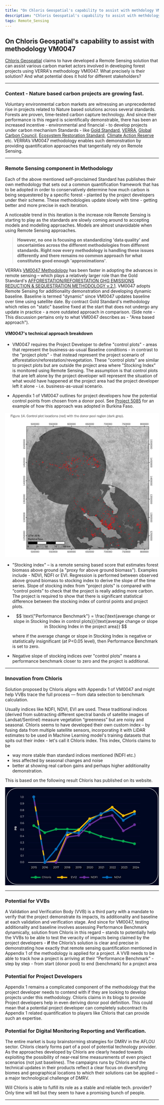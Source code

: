 ```yaml
---
title: "On Chloris Geospatial's capability to assist with methdology VM0047"
description: "Chloris Geospatial's capability to assist with methdology VM0047"
tags: Remote_Sensing 
---
```


## On Chloris Geospatial's capability to assist with methodology VM0047

[Chloris Geospatial](https://www.chloris.earth/about-us) claims to have developed a Remote Sensing solution that can assist various carbon market actors involved in developing forest projects using VERRA's methodology VM0047. What precisely is their solution? And what potential does it hold for different stakeholders?

---

### Context - Nature based carbon projects are growing fast. 

Voluntary environmental carbon markets are witnessing an unprecedented rise in projects related to Nature based solutions across several standards. Forests are proven, time-tested carbon capture technology. And since their performance is this regard is scientifically demonstrable, there has been an increased incentive - environmental and financial - to develop projects under carbon mechanism Standards - like [Gold Standard](https://www.goldstandard.org/), [VERRA](https://verra.org/), [Global Carbon Council](https://globalcarboncouncil.com/), [Ecosystem Restoration Standard](https://www.ers.org/), [Climate Action Reserve](https://climateactionreserve.org/) etc. VERRA’s VM0047 methodology enables such demonstration by providing quantification approaches that tangentially rely on Remote Sensing. 

---

    
### Remote Sensing component in Methodology

Each of the above mentioned self-proclaimed Standard has publishes their own methodology that sets out a common quantification framework that has to be adopted in order to conservatively determine how much carbon is being sequestered by a specific forest - planted by the project developers under their scheme. These methodologies update slowly with time - getting better and more precise in each iteration.

A noticeable trend in this iteration is the increase role Remote Sensing is starting to play as the standards are slowly coming around to accepting models and modelling approaches. Models are almost unavoidable when using Remote Sensing approaches. 

>**However, no one is focusing on standardizing 'data quality' and uncertainties across the different methodologies from different standards. Right now every methodology is handling these issues differently and there remains no common approach for what constitutes good enough 'approximations'**.

VERRA’s [VM0047 Methodology](https://verra.org/methodologies/vm0047-afforestation-reforestation-and-revegetation-v1-1/) has been faster in adopting the advances in remote sensing – which plays a relatively larger role than the Gold Standard's [AFFORESTATION/REFORESTATION GHG EMISSIONS REDUCTION & SEQUESTRATION METHODOLOGY v.2.1](https://globalgoals.goldstandard.org/403-luf-ar-methodology-ghgs-emission-reduction-and-sequestration-methodology/). VM0047 adopts Remote Sensing for additionality demonstration and developing dynamic baseline. Baseline is termed "dynamic" since VM0047 updates baseline over time using satellite date. By contract Gold Standard's methodology which relies on "static" baseline fixed at the start that does not undergo any update in practice - a more outdated approach in comparison. (Side note - This discussion pertains only to what VM0047 describes as - "Area based approach").

#### VM0047's technical approach breakdown

* VM0047 requires the Project Developer to define "control plots" - areas that represent the business-as-usual Baseline conditions - in contrast to the "project plots" - that instead represent the project scenario of afforestation/reforestation/revegetation. These "control plots" are similar to project plots but are outside the project area where "Stocking Index" is monitored using Remote Sensing. The assumption is that control plots that are left alone by the project developer will represent the situation of what would have happened at the project area had the project developer left it alone - i.e. business-as-usual scenario.
  
* Appendix 1 of VM0047 outlines for project developers how the potential control points from chosen from a donor pool. See [Project 5085](https://registry.verra.org/app/projectDetail/VCS/5085) for an example of how this approach was adopted in Burkina Faso.

<img src="https://github.com/karbonmanthan/karbonmanthan.github.io/blob/2368d57ba9bf8efbc9570b0ff6313ff8d9edb1f4/assets/control_point.png?raw=true" alt="Figure from the public Validation Report linked above" title="Figure from the public Validation Report linked above">


* "Stocking index" – is a remote sensing based score that estimates forest biomass above ground (a "proxy for above ground biomass"). Examples include - NDVI, NDFI or EVI. Regression is performed between observed above ground biomass to stocking index to derive the slope of the time series. Slope of stocking index from "project plots" is compared with “control points” to check that the project is really adding more carbon.  The project is required to show that there is significant statistical difference between the stocking index of control points and project plots.
  

* $$
  \text{"Performance Benchmark"} = \frac{\text{average change or slope in Stocking Index in control plots}}{\text{average change or slope in Stocking Index in the project area}}
  $$
  
  where if the average change or slope in Stocking Index is negative or statistically insignificant (at P<0.05 level), then Performance Benchmark is set to zero.

* Negative slope of stocking indices over "control plots" means a performance benchmark closer to zero and the project is additional.

---

### Innovation from Chloris

Solution proposed by Chloris aligns with Appendix 1 of VM0047 and might help VVBs trace the full process — from data selection to benchmark calculation.

Usually indices like NDFI, NDVI, EVI are used. These traditional indices (derived from subtracting different spectral bands of satellite images of Landsat/Sentinel) measure vegetation “greenness” but are noisy and seasonal. Chloris seems to have developed their own custom index – by fusing data from multiple satellite sensors, incorporating it with LiDAR estimates to be used in Machine Learning model's training datasets that spits out their index - let's call it Chloris index. This index, Chloris claims to be 
* way more stable than standard indices mentioned (NDFI etc.) 
* less affected by seasonal changes and noise
* better at showing real carbon gains and perhaps higher additionality demonstration.

This is based on the following result Chloris has published on its website.

<img src="https://github.com/karbonmanthan/karbonmanthan.github.io/blob/2368d57ba9bf8efbc9570b0ff6313ff8d9edb1f4/assets/Chloris.jpg?raw=true" alt="Comparision of stocking indices from [Chloris](https://www.chloris.earth/resources/gettingvm0047right)" title="Comparision of stocking indices from [Chloris](https://www.chloris.earth/resources/gettingvm0047right)">

---

### Potential for VVBs

A Validation and Verification Body (VVB) is a third party with a mandate to verify that the project demonstrate its impacts, its additionality and baseline at each validation and verification stage. And since for VM0047, testing additionality and baseline involves assessing Performance Benchmark dynamically, solution from Chloris in this regard – stands to potentially help the VVBs to be able to test the veracity of impacts being claimed by the project developers - **if** the Chloris’s solution is clear and precise in demonstrating how exactly that remote sensing quantification mentioned in Appendix 1 of the methodology is applied for a project. A VVB needs to be able to track how a project is arriving at their "Performance Benchmark" - step by step - from start (donor pool) to end (benchmark) for a project area

### Potential for Project Developers

Appendix 1 remains a complicated component of the methodology that the project developer needs to contend with if they are looking to develop projects under this methodology. Chloris claims in its blogs to provide Project developers help in even deriving donor pool definition. This could mean that a potential project developer can completely subcontract its Appendix 1 related quantification to players like Chloris that can provide such an expertise.
        
         
### Potential for Digital Monitoring Reporting and Verification.
    
The entire market is busy brainstorming strategies for DMRV in the AFLOU sector. Chloris clearly forms part of a pool of potential technology provider. As the approaches developed by Chloris are clearly headed towards exploiting the possibility of near-real time measurements of even project scenarios (not just baselines). The campaigns runs by Chloris and the technical updates in their products reflect a clear focus on diversifying biomes and geographical locations to which their solutions can be applied – a major technological challenge of DMRV.


Will Chloris is able to fulfill its role as a stable and reliable tech. provider? Only time will tell but they seem to have a promising bunch of people.

---
